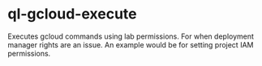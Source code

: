 # ql-gcloud-execute
Executes gcloud commands using lab permissions.  For when deployment manager rights are an issue.  An example would be for setting project IAM permissions.
